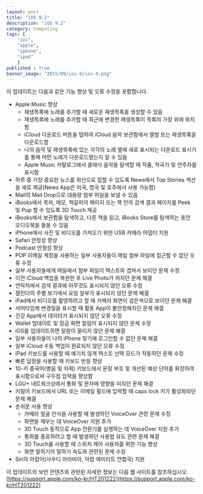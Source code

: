 ```yaml
---
layout: post
title: "iOS 9.2"
description: "iOS 9.2"
category: Computing
tags: [
    "ios", 
    "apple", 
    "iphone", 
    "ipad"
    ]
published : true
banner_image: "2015/09/ios-9/ios-9.png"
---
```


이 업데이트는 다음과 같은 기능 향상 및 오류 수정을 포함합니다.

- Apple Music 향상
    - 재생목록에 노래를 추가할 때 새로운 재생목록을 생성할 수 있음
    - 재생목록에 노래를 추가할 때 최근에 변경한 재생목록이 목록의 가장 위에 위치함
    - iCloud 다운로드 버튼을 탭하여 iCloud 음악 보관함에서 앨범 또는 재생목록을 다운로드함
    - 나의 음악 및 재생목록에 있는 각각의 노래 옆에 새로 표시되는 다운로드 표시기를 통해 어떤 노래가 다운로드됐는지 알 수 있음
    - Apple Music 카탈로그에서 클래식 음악을 탐색할 때 작품, 작곡가 및 연주자를 표시함
- 하루 중 가장 중요한 뉴스를 최신으로 접할 수 있도록 News에서 Top Stories 섹션을 새로 제공(News App은 미국, 영국 및 호주에서 사용 가능함)
- Mail의 Mail Drop으로 대용량 첨부 파일을 보낼 수 있음
- iBooks에서 목차, 메모, 책갈피의 페이지 또는 책 안의 검색 결과 페이지를 Peek 및 Pop 할 수 있도록 3D Touch 제공
- iBooks에서 보관함을 탐색하고, 다른 책을 읽고, iBooks Store를 탐색하는 동안 오디오북을 들을 수 있음
- iPhone에서 사진 및 비디오를 가져오기 위한 USB 카메라 어댑터 지원
- Safari 안정성 향상
- Podcast 안정성 향상
- POP 이메일 계정을 사용하는 일부 사용자들이 메일 첨부 파일에 접근할 수 없던 오류 수정
- 일부 사용자들에게 메일에서 첨부 파일이 텍스트와 겹쳐서 보이던 문제 수정
- 이전 iCloud 백업을 복원한 후 Live Photo가 꺼지던 문제 해결
- 연락처에서 검색 결과에 아무것도 표시되지 않던 오류 수정
- 캘린더의 주별 보기에서 요일 일부가 표시되지 않던 문제 해결
- iPad에서 비디오를 촬영하려고 할 때 카메라 화면이 검은색으로 보이던 문제 해결
- 서머타임제 변경일을 표시할 때 활동 App이 불안정해지던 문제 해결
- 건강 App에서 데이터가 표시되지 않던 오류 수정
- Wallet 업데이트 및 잠금 화면 알림이 표시되지 않던 문제 수정
- iOS를 업데이트하면 알람이 울리지 않던 문제 해결
- 일부 사용자들이 나의 iPhone 찾기에 로그인할 수 없던 문제 해결
- 일부 iCloud 수동 백업이 완료되지 않던 오류 수정
- iPad 키보드를 사용할 때 예기치 않게 텍스트 선택 모드가 작동하던 문제 수정
- 빠른 답장을 사용할 때 키보드 반응 향상
- 10-키 중국어(병음 및 자획) 키보드에서 문장 부호 및 개선된 예상 단어를 확장하여 표시함으로써 구두점 입력을 향상함
- LGU+ 네트워크상에서 통화 및 문자에 영향을 미치던 문제 해결
- 키릴어 키보드에서 URL 또는 이메일 필드에 입력할 때 caps lock 키가 활성화되던 문제 해결
- 손쉬운 사용 향상
    - 카메라 얼굴 인식을 사용할 때 발생하던 VoiceOver 관련 문제 수정
    - 화면을 깨우는 데 VoiceOver 지원 추가
    - 3D Touch 동작으로 App 전환기를 실행하는 데 VoiceOver 지원 추가
    - 통화를 종료하려고 할 때 발생하던 사용법 유도 관련 문제 해결
    - 3D Touch를 사용할 때 스위치 제어 사용자를 위한 기능 향상
    - 화면 말하기의 말하기 속도와 관련된 문제 수정
- Siri의 아랍어(사우디 아라비아, 아랍 에미리트 연합국) 지원

이 업데이트의 보안 콘텐츠와 관련된 자세한 정보는 다음 웹 사이트를 참조하십시오. [https://support.apple.com/ko-kr/HT201222](https://support.apple.com/ko-kr/HT201222)
